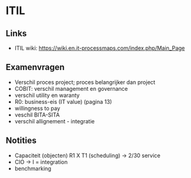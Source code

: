 # ITIL
## Links
* ITIL wiki: https://wiki.en.it-processmaps.com/index.php/Main_Page
## Examenvragen
* Verschil proces project; proces belangrijker dan project
* COBIT: verschil management en governance
* verschil utility en waranty
* R0: business-eis (IT value) (pagina 13)
* willingness to pay
* veschil BITA-SITA
* verschil allignement - integratie


## Notities
* Capaciteit (objecten) R1 X T1 (scheduling) -> 2/30 service
* CIO -> I = integration
* benchmarking
